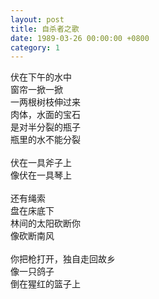 ```yaml
---
layout: post
title: 自杀者之歌
date: 1989-03-26 00:00:00 +0800
category: 1
---
```


伏在下午的水中<br>
窗帘一掀一掀<br>
一两根树枝伸过来<br>
肉体，水面的宝石<br>
是对半分裂的瓶子<br>
瓶里的水不能分裂<br>
<br>
伏在一具斧子上<br>
像伏在一具琴上<br>
<br>
还有绳索<br>
盘在床底下<br>
林间的太阳砍断你<br>
像砍断南风<br>
<br>
你把枪打开，独自走回故乡<br>
像一只鸽子<br>
倒在猩红的篮子上